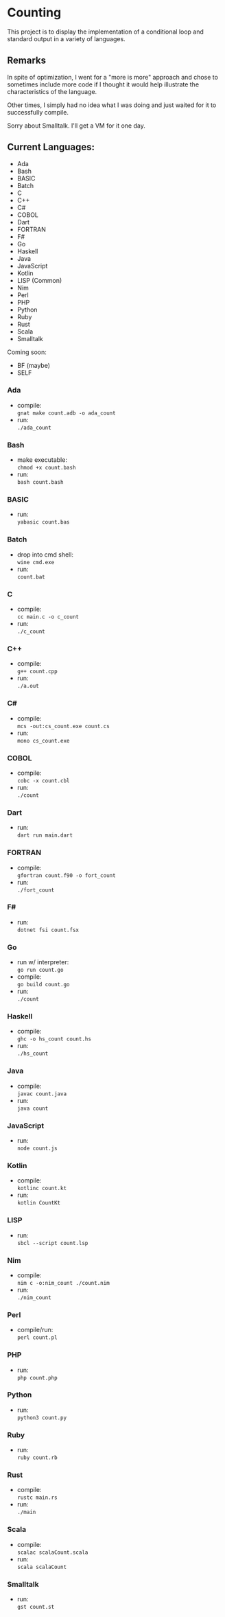 # Counting

This project is to display the implementation of a conditional loop and standard output in a variety of languages.

## Remarks

In spite of optimization, I went for a "more is more" approach and chose to sometimes include more code if I thought it would help illustrate the characteristics of the language.

Other times, I simply had no idea what I was doing and just waited for it to successfully compile.

Sorry about Smalltalk. I'll get a VM for it one day.


## Current Languages:

- Ada
- Bash
- BASIC
- Batch
- C
- C++
- C#
- COBOL
- Dart
- FORTRAN
- F#
- Go
- Haskell
- Java
- JavaScript
- Kotlin
- LISP (Common)
- Nim
- Perl
- PHP
- Python
- Ruby
- Rust
- Scala
- Smalltalk

Coming soon:

- BF (maybe)
- SELF

### Ada

- compile:  
`gnat make count.adb -o ada_count`
- run:  
`./ada_count`

### Bash

- make executable:  
`chmod +x count.bash`
- run:  
`bash count.bash`

### BASIC

- run:  
`yabasic count.bas`  

### Batch

- drop into cmd shell:  
`wine cmd.exe`  
- run:  
`count.bat`  

### C

- compile:  
`cc main.c -o c_count`
- run:  
`./c_count`

### C++

- compile:  
`g++ count.cpp`
- run:  
`./a.out`

### C#

- compile:  
`mcs -out:cs_count.exe count.cs`
- run:  
`mono cs_count.exe`

### COBOL

- compile:  
`cobc -x count.cbl`
- run:  
`./count`

### Dart

- run:  
`dart run main.dart`

### FORTRAN

- compile:  
`gfortran count.f90 -o fort_count`
- run:  
`./fort_count`

### F#

- run:  
`dotnet fsi count.fsx`

### Go

- run w/ interpreter:  
`go run count.go`
- compile:  
`go build count.go`
- run:  
`./count`

### Haskell

- compile:  
`ghc -o hs_count count.hs`  
- run:  
`./hs_count`  

### Java

- compile:  
`javac count.java`
- run:  
`java count`

### JavaScript

- run:  
`node count.js`  

### Kotlin

- compile:  
`kotlinc count.kt`
- run:  
`kotlin CountKt`

### LISP

- run:  
`sbcl --script count.lsp`

### Nim

- compile:  
`nim c -o:nim_count ./count.nim`
- run:  
`./nim_count`

### Perl

- compile/run:  
`perl count.pl`

### PHP

- run:  
`php count.php`

### Python

- run:  
`python3 count.py`

### Ruby

- run:  
`ruby count.rb`

### Rust

- compile:  
`rustc main.rs`
- run:  
`./main`

### Scala

- compile:  
`scalac scalaCount.scala`  
- run:  
`scala scalaCount`  

### Smalltalk

- run:  
`gst count.st`  
